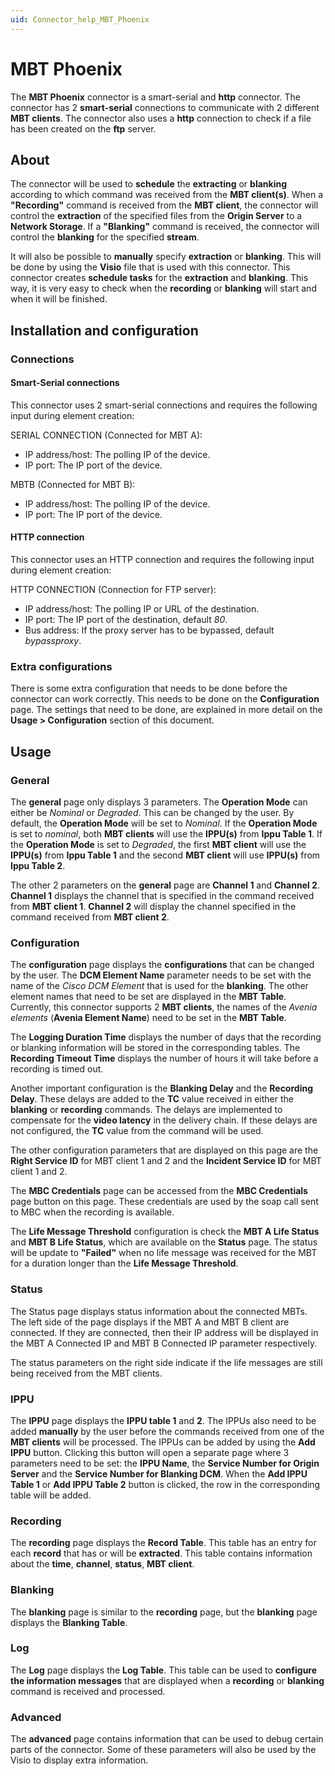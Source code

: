 ```yaml
---
uid: Connector_help_MBT_Phoenix
---
```


# MBT Phoenix

The **MBT Phoenix** connector is a smart-serial and **http** connector. The connector has 2 **smart-serial** connections to communicate with 2 different **MBT clients**. The connector also uses a **http** connection to check if a file has been created on the **ftp** server.

## About

The connector will be used to **schedule** the **extracting** or **blanking** according to which command was received from the **MBT client(s)**. When a **"Recording"** command is received from the **MBT client**, the connector will control the **extraction** of the specified files from the **Origin Server** to a **Network Storage**. If a **"Blanking"** command is received, the connector will control the **blanking** for the specified **stream**.

It will also be possible to **manually** specify **extraction** or **blanking**. This will be done by using the **Visio** file that is used with this connector. This connector creates **schedule tasks** for the **extraction** and **blanking**. This way, it is very easy to check when the **recording** or **blanking** will start and when it will be finished.

## Installation and configuration

### Connections

#### Smart-Serial connections

This connector uses 2 smart-serial connections and requires the following input during element creation:

SERIAL CONNECTION (Connected for MBT A):

- IP address/host: The polling IP of the device.
- IP port: The IP port of the device.

MBTB (Connected for MBT B):

- IP address/host: The polling IP of the device.
- IP port: The IP port of the device.

#### HTTP connection

This connector uses an HTTP connection and requires the following input during element creation:

HTTP CONNECTION (Connection for FTP server):

- IP address/host: The polling IP or URL of the destination.
- IP port: The IP port of the destination, default *80*.
- Bus address: If the proxy server has to be bypassed, default *bypassproxy*.

### Extra configurations

There is some extra configuration that needs to be done before the connector can work correctly. This needs to be done on the **Configuration** page. The settings that need to be done, are explained in more detail on the **Usage \> Configuration** section of this document.

## Usage

### General

The **general** page only displays 3 parameters. The **Operation Mode** can either be *Nominal* or *Degraded*. This can be changed by the user. By default, the **Operation Mode** will be set to *Nominal*. If the **Operation Mode** is set to *nominal*, both **MBT clients** will use the **IPPU(s)** from **Ippu Table 1**. If the **Operation Mode** is set to *Degraded*, the first **MBT client** will use the **IPPU(s)** from **Ippu Table 1** and the second **MBT client** will use **IPPU(s)** from **Ippu Table 2**.

The other 2 parameters on the **general** page are **Channel 1** and **Channel 2**. **Channel 1** displays the channel that is specified in the command received from **MBT client 1**. **Channel 2** will display the channel specified in the command received from **MBT client 2**.

### Configuration

The **configuration** page displays the **configurations** that can be changed by the user. The **DCM Element Name** parameter needs to be set with the name of the *Cisco DCM Element* that is used for the **blanking**. The other element names that need to be set are displayed in the **MBT Table**. Currently, this connector supports 2 **MBT clients**, the names of the *Avenia elements* (**Avenia Element Name**) need to be set in the **MBT Table**.

The **Logging Duration Time** displays the number of days that the recording or blanking information will be stored in the corresponding tables. The **Recording Timeout Time** displays the number of hours it will take before a recording is timed out.

Another important configuration is the **Blanking Delay** and the **Recording Delay**. These delays are added to the **TC** value received in either the **blanking** or **recording** commands. The delays are implemented to compensate for the **video latency** in the delivery chain. If these delays are not configured, the **TC** value from the command will be used.

The other configuration parameters that are displayed on this page are the **Right Service ID** for MBT client 1 and 2 and the **Incident Service ID** for MBT client 1 and 2.

The **MBC Credentials** page can be accessed from the **MBC Credentials** page button on this page. These credentials are used by the soap call sent to MBC when the recording is available.

The **Life Message Threshold** configuration is check the **MBT A Life Status** and **MBT B Life Status**, which are available on the **Status** page. The status will be update to **"Failed"** when no life message was received for the MBT for a duration longer than the **Life Message Threshold**.

### Status

The Status page displays status information about the connected MBTs. The left side of the page displays if the MBT A and MBT B client are connected. If they are connected, then their IP address will be displayed in the MBT A Connected IP and MBT B Connected IP parameter respectively.

The status parameters on the right side indicate if the life messages are still being received from the MBT clients.

### IPPU

The **IPPU** page displays the **IPPU table 1** and **2**. The IPPUs also need to be added **manually** by the user before the commands received from one of the **MBT clients** will be processed. The IPPUs can be added by using the **Add IPPU** button. Clicking this button will open a separate page where 3 parameters need to be set: the **IPPU Name**, the **Service Number for Origin Server** and the **Service Number for Blanking DCM**. When the **Add IPPU Table 1** or **Add IPPU Table 2** button is clicked, the row in the corresponding table will be added.

### Recording

The **recording** page displays the **Record Table**. This table has an entry for each **record** that has or will be **extracted**. This table contains information about the **time**, **channel**, **status**, **MBT client**.

### Blanking

The **blanking** page is similar to the **recording** page, but the **blanking** page displays the **Blanking Table**.

### Log

The **Log** page displays the **Log Table**. This table can be used to **configure the information messages** that are displayed when a **recording** or **blanking** command is received and processed.

### Advanced

The **advanced** page contains information that can be used to debug certain parts of the connector. Some of these parameters will also be used by the Visio to display extra information.
